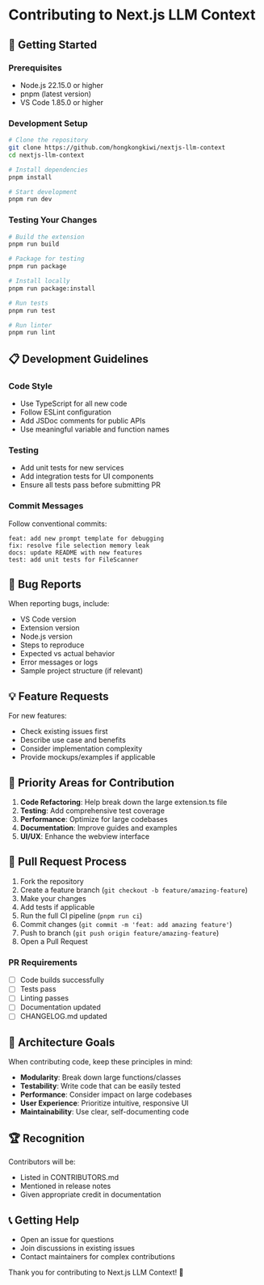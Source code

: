# Contributing to Next.js LLM Context

## 🚀 Getting Started

### Prerequisites
- Node.js 22.15.0 or higher
- pnpm (latest version)
- VS Code 1.85.0 or higher

### Development Setup
```bash
# Clone the repository
git clone https://github.com/hongkongkiwi/nextjs-llm-context
cd nextjs-llm-context

# Install dependencies
pnpm install

# Start development
pnpm run dev
```

### Testing Your Changes
```bash
# Build the extension
pnpm run build

# Package for testing
pnpm run package

# Install locally
pnpm run package:install

# Run tests
pnpm run test

# Run linter
pnpm run lint
```

## 📋 Development Guidelines

### Code Style
- Use TypeScript for all new code
- Follow ESLint configuration
- Add JSDoc comments for public APIs
- Use meaningful variable and function names

### Testing
- Add unit tests for new services
- Add integration tests for UI components
- Ensure all tests pass before submitting PR

### Commit Messages
Follow conventional commits:
```
feat: add new prompt template for debugging
fix: resolve file selection memory leak
docs: update README with new features
test: add unit tests for FileScanner
```

## 🐛 Bug Reports

When reporting bugs, include:
- VS Code version
- Extension version
- Node.js version
- Steps to reproduce
- Expected vs actual behavior
- Error messages or logs
- Sample project structure (if relevant)

## 💡 Feature Requests

For new features:
- Check existing issues first
- Describe use case and benefits
- Consider implementation complexity
- Provide mockups/examples if applicable

## 🔧 Priority Areas for Contribution

1. **Code Refactoring**: Help break down the large extension.ts file
2. **Testing**: Add comprehensive test coverage
3. **Performance**: Optimize for large codebases
4. **Documentation**: Improve guides and examples
5. **UI/UX**: Enhance the webview interface

## 📝 Pull Request Process

1. Fork the repository
2. Create a feature branch (`git checkout -b feature/amazing-feature`)
3. Make your changes
4. Add tests if applicable
5. Run the full CI pipeline (`pnpm run ci`)
6. Commit changes (`git commit -m 'feat: add amazing feature'`)
7. Push to branch (`git push origin feature/amazing-feature`)
8. Open a Pull Request

### PR Requirements
- [ ] Code builds successfully
- [ ] Tests pass
- [ ] Linting passes
- [ ] Documentation updated
- [ ] CHANGELOG.md updated

## 🎯 Architecture Goals

When contributing code, keep these principles in mind:
- **Modularity**: Break down large functions/classes
- **Testability**: Write code that can be easily tested
- **Performance**: Consider impact on large codebases
- **User Experience**: Prioritize intuitive, responsive UI
- **Maintainability**: Use clear, self-documenting code

## 🏆 Recognition

Contributors will be:
- Listed in CONTRIBUTORS.md
- Mentioned in release notes
- Given appropriate credit in documentation

## 📞 Getting Help

- Open an issue for questions
- Join discussions in existing issues
- Contact maintainers for complex contributions

Thank you for contributing to Next.js LLM Context! 🎉 